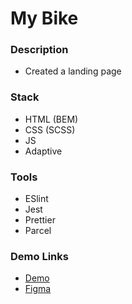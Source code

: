 # My Bike

### Description

- Created a landing page

### Stack

- HTML (BEM)
- CSS (SCSS)
- JS
- Adaptive

### Tools

- ESlint
- Jest
- Prettier
- Parcel

### Demo Links

- [Demo](https://AndriiZakharenko.github.io/my-bike/)
- [Figma](https://www.figma.com/file/NZQAIydtHo5QkINyGLHNcq/BIKE-New-Version?node-id=0%3A1)
